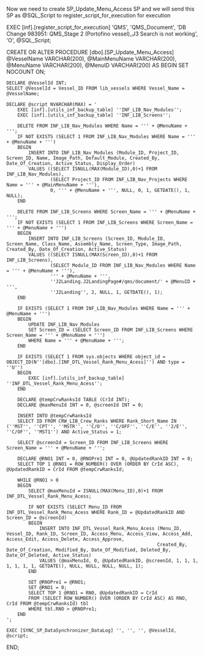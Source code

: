 Now we need to create SP_Update_Menu_Access SP and we will send this SP as @SQL_Script to register_script_for_execution for execution 

EXEC [inf].[register_script_for_execution] 
    'QMS', 
    'QMS_Document', 
    'DB Change 983951: QMS_Stage 2 (Portofino vessel)_J3 Search is not working', 
    'O', 
    @SQL_Script;

CREATE OR ALTER PROCEDURE [dbo].[SP_Update_Menu_Access]
    @VesselName VARCHAR(200),
    @MainMenuName VARCHAR(200),
    @MenuName VARCHAR(200),
    @MenuID VARCHAR(200)
AS
BEGIN
    SET NOCOUNT ON;

    DECLARE @VesselId INT;
    SELECT @VesselId = Vessel_ID FROM lib_vessels WHERE Vessel_Name = @VesselName;

    DECLARE @script NVARCHAR(MAX) = '
        EXEC [inf].[utils_inf_backup_table] ''INF_LIB_Nav_Modules'';
        EXEC [inf].[utils_inf_backup_table] ''INF_LIB_Screens'';

        DELETE FROM INF_LIB_Nav_Modules WHERE Name = ''' + @MenuName + ''';
        IF NOT EXISTS (SELECT 1 FROM INF_LIB_Nav_Modules WHERE Name = ''' + @MenuName + ''')
        BEGIN
            INSERT INTO INF_LIB_Nav_Modules (Module_ID, Project_ID, Screen_ID, Name, Image_Path, Default_Module, Created_By, Date_Of_Creation, Active_Status, Display_Order)
            VALUES ((SELECT ISNULL(MAX(Module_ID),0)+1 FROM INF_LIB_Nav_Modules),
                    (SELECT Project_ID FROM INF_LIB_Nav_Projects WHERE Name = ''' + @MainMenuName + '''),  
                    0, ''' + @MenuName + ''', NULL, 0, 1, GETDATE(), 1, NULL);
        END

        DELETE FROM INF_LIB_Screens WHERE Screen_Name = ''' + @MenuName + ''';
        IF NOT EXISTS (SELECT 1 FROM INF_LIB_Screens WHERE Screen_Name = ''' + @MenuName + ''')
        BEGIN
            INSERT INTO INF_LIB_Screens (Screen_ID, Module_ID, Screen_Name, Class_Name, Assembly_Name, Screen_Type, Image_Path, Created_By, Date_Of_Creation, Active_Status)
            VALUES ((SELECT ISNULL(MAX(Screen_ID),0)+1 FROM INF_LIB_Screens),
                    (SELECT Module_ID FROM INF_LIB_Nav_Modules WHERE Name = ''' + @MenuName + '''), 
                    ''' + @MenuName + ''',
                    ''J2Landing.J2LandingPage#/qms/document/' + @MenuID + ''',
                    ''J2Landing'', 2, NULL, 1, GETDATE(), 1);
        END

        IF EXISTS (SELECT 1 FROM INF_LIB_Nav_Modules WHERE Name = ''' + @MenuName + ''')
        BEGIN
            UPDATE INF_LIB_Nav_Modules
            SET Screen_ID = (SELECT Screen_ID FROM INF_LIB_Screens WHERE Screen_Name = ''' + @MenuName + ''')
            WHERE Name = ''' + @MenuName + ''';
        END

        IF EXISTS (SELECT 1 FROM sys.objects WHERE object_id = OBJECT_ID(N''[dbo].[INF_DTL_Vessel_Rank_Menu_Acess]'') AND type = ''U'')
        BEGIN
            EXEC [inf].[utils_inf_backup_table] ''INF_DTL_Vessel_Rank_Menu_Acess'';
        END

        DECLARE @tempCrwRanksId TABLE (CrId INT);
        DECLARE @maxMenuId INT = 0, @screenId INT = 0;
        
        INSERT INTO @tempCrwRanksId
        SELECT ID FROM CRW_LIB_Crew_Ranks WHERE Rank_Short_Name IN (''MST'', ''CPT'', ''MSTR'', ''C/O'', ''C/OFF'', ''C/E'', ''2/E'', ''C/OF'', ''MST1'') AND Active_Status = 1;
        
        SELECT @screenId = Screen_ID FROM INF_LIB_Screens WHERE Screen_Name = ''' + @MenuName + ''';

        DECLARE @RNO1 INT = 0, @RNOPre1 INT = 0, @UpdatedRankID INT = 0;
        SELECT TOP 1 @RNO1 = ROW_NUMBER() OVER (ORDER BY CrId ASC), @UpdatedRankID = CrId FROM @tempCrwRanksId;

        WHILE @RNO1 > 0
        BEGIN
            SELECT @maxMenuId = ISNULL(MAX(Menu_ID),0)+1 FROM INF_DTL_Vessel_Rank_Menu_Acess;
            
            IF NOT EXISTS (SELECT Menu_ID FROM INF_DTL_Vessel_Rank_Menu_Acess WHERE Rank_ID = @UpdatedRankID AND Screen_ID = @screenId)
            BEGIN
                INSERT INTO INF_DTL_Vessel_Rank_Menu_Acess (Menu_ID, Vessel_ID, Rank_ID, Screen_ID, Access_Menu, Access_View, Access_Add, Access_Edit, Access_Delete, Access_Approve,
                                                           Created_By, Date_Of_Creation, Modified_By, Date_Of_Modified, Deleted_By, Date_Of_Deleted, Active_Status)
                VALUES (@maxMenuId, 0, @UpdatedRankID, @screenId, 1, 1, 1, 1, 1, 1, 1, GETDATE(), NULL, NULL, NULL, NULL, 1);
            END

            SET @RNOPre1 = @RNO1;
            SET @RNO1 = 0;
            SELECT TOP 1 @RNO1 = RNO, @UpdatedRankID = CrId
            FROM (SELECT ROW_NUMBER() OVER (ORDER BY CrId ASC) AS RNO, CrId FROM @tempCrwRanksId) tbl
            WHERE tbl.RNO > @RNOPre1;
        END
    ';

    EXEC [SYNC_SP_DataSynchronizer_DataLog] '', '', '', @VesselId, @script;
END;
